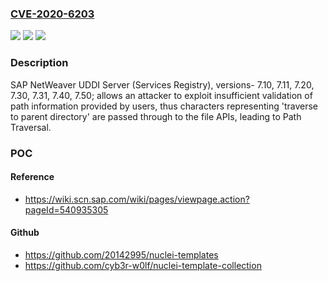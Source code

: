 ### [CVE-2020-6203](https://cve.mitre.org/cgi-bin/cvename.cgi?name=CVE-2020-6203)
![](https://img.shields.io/static/v1?label=Product&message=SAP%20NetWeaver%20UDDI%20Server%20(Services%20Registry)&color=blue)
![](https://img.shields.io/static/v1?label=Version&message=%3C7.10%20&color=brighgreen)
![](https://img.shields.io/static/v1?label=Vulnerability&message=Path%20Traversal&color=brighgreen)

### Description

SAP NetWeaver UDDI Server (Services Registry), versions- 7.10, 7.11, 7.20, 7.30, 7.31, 7.40, 7.50; allows an attacker to exploit insufficient validation of path information provided by users, thus characters representing 'traverse to parent directory' are passed through to the file APIs, leading to Path Traversal.

### POC

#### Reference
- https://wiki.scn.sap.com/wiki/pages/viewpage.action?pageId=540935305

#### Github
- https://github.com/20142995/nuclei-templates
- https://github.com/cyb3r-w0lf/nuclei-template-collection

